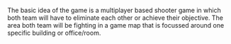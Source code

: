 The basic idea of the game is a multiplayer based shooter game in which both team will have to eliminate each other or achieve their objective. The area both team will be fighting in a game map that is focussed around one specific building or office/room.